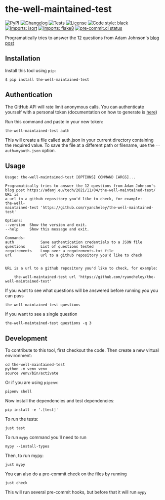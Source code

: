 # the-well-maintained-test

[![PyPI](https://img.shields.io/pypi/v/the-well-maintained-test.svg)](https://pypi.org/project/the-well-maintained-test/)
[![Changelog](https://img.shields.io/github/v/release/ryancheley/the-well-maintained-test?include_prereleases&label=changelog)](https://github.com/ryancheley/the-well-maintained-test/releases)
[![Tests](https://github.com/ryancheley/the-well-maintained-test/workflows/Test/badge.svg)](https://github.com/ryancheley/the-well-maintained-test/actions?query=workflow%3ATest)
[![License](https://img.shields.io/badge/license-Apache%202.0-blue.svg)](https://github.com/ryancheley/the-well-maintained-test/blob/master/LICENSE)
[![Code style: black](https://img.shields.io/badge/code%20style-black-000000.svg)](https://github.com/psf/black)
[![Imports: isort](https://img.shields.io/badge/%20imports-isort-%231674b1?style=flat&labelColor=ef8336)](https://pycqa.github.io/isort/)
[![Imports: flake8](https://img.shields.io/badge/%20imports-flake8-%231674b1?style=flat&labelColor=ef8336)](https://pycqa.github.io/flake8/)
[![pre-commit.ci status](https://results.pre-commit.ci/badge/github/ryancheley/the-well-maintained-test/main.svg)](https://results.pre-commit.ci/latest/github/ryancheley/the-well-maintained-test/main)



Programatically tries to answer the 12 questions from Adam Johnson's [blog post](https://adamj.eu/tech/2021/11/04/the-well-maintained-test/)

## Installation

Install this tool using `pip`:

    $ pip install the-well-maintained-test


## Authentication
The GitHub API will rate limit anonymous calls. You can authenticate yourself with a personal token (documentation on how to generate is [here](https://github.com/settings/tokens))

Run this command and paste in your new token:

    the-well-maintained-test auth

This will create a file called auth.json in your current directory containing the required value. To save the file at a different path or filename, use the `--auth=myauth.json` option.

## Usage

    Usage: the-well-maintained-test [OPTIONS] COMMAND [ARGS]...

    Programatically tries to answer the 12 questions from Adam Johnson's 
    blog post https://adamj.eu/tech/2021/11/04/the-well-maintained-test/ URL is
    a url to a github repository you'd like to check, for example:     the-well-
    maintained-test 'https://github.com/ryancheley/the-well-maintained-test'

    Options:
    --version  Show the version and exit.
    --help     Show this message and exit.

    Commands:
    auth            Save authentication credentials to a JSON file
    questions       List of questions tested
    requirements    Loop over a requirements.txt file
    url             url to a github repository you'd like to check


    URL is a url to a github repository you'd like to check, for example:

        the-well-maintained-test url 'https://github.com/ryancheley/the-well-maintained-test'

If you want to see what questions will be answered before running you you can pass 

    the-well-maintained-test questions

If you want to see a single question

    the-well-maintained-test questions -q 3


## Development

To contribute to this tool, first checkout the code. Then create a new virtual environment:

    cd the-well-maintained-test
    python -m venv venv
    source venv/bin/activate

Or if you are using `pipenv`:

    pipenv shell

Now install the dependencies and test dependencies:

    pip install -e '.[test]'

To run the tests:

    just test

To run `mypy` command you'll need to run

    mypy --install-types

Then, to run mypy:

    just mypy

You can also do a pre-commit check on the files by running

    just check

This will run several pre-commit hooks, but before that it will run `mypy`
